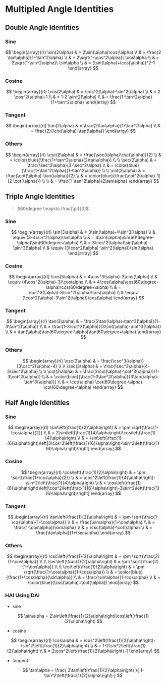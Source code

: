# Multipled Angle Identities

## Double Angle Identities

### Sine

$$
\begin{array}{rl}
\sin(2\alpha) & = 2\sin(\alpha)\cos(\alpha)
\\
& = \frac{2 \tan\alpha}{1+\tan^2\alpha}
\\
& = 2\sqrt{1-\cos^2\alpha}\ \cos\alpha
\\
& = 2\sqrt{1-\sin^2\alpha}\ \sin\alpha
\\
& = (\sin(\alpha)+\cos(\alpha))^2-1
\end{array}
$$

### Cosine

$$
\begin{array}{rl}
\cos(2\alpha) & = \cos^2(\alpha)-\sin^2(\alpha)
\\
& = 2 \cos^2(\alpha)-1
\\
& = 1-2 \sin^2(\alpha)
\\
& = \frac{1-\tan^2\alpha}{1+\tan^2\alpha}
\end{array}
$$

### Tangent

$$
\begin{array}{rl}
\tan(2\alpha) & = \frac{2\tan\alpha}{1-\tan^2\alpha}
\\
& = \frac{2}{\cot(\alpha)-\tan(\alpha)}
\end{array}
$$

### Others

$$
\begin{array}{rl}
\csc(2\alpha) & = \frac{\sec(\alpha)\csc(\alpha)}{2}
\\
& = \color{blue}{\frac{1+\tan^2\alpha}{2\tan\alpha}}
\\
\\
\sec(2\alpha) & =
\frac{\sec^2\alpha}{2-\sec^2\alpha}
\\
& = \color{blue}{\frac{1+\tan^2\alpha}{1-\tan^2\alpha}}
\\
\\
\cot(2\alpha) & =
\frac{\cot(\alpha)-\tan(\alpha)}{2}
\\
& = \color{blue}{\frac{\cot^2(\alpha)-1}{2 \cot(\alpha)}}
\\
\\
& = \frac{1-\tan^2\alpha}{2\tan\alpha}
\end{array}
$$

## Triple Angle Identities

> $60\degree \mapsto \frac{\pi}{3}$

### Sine

$$
\begin{array}{rl}
\sin(3\alpha) & =
3\sin(\alpha)-4\sin^3(\alpha)
\\
& \equiv
(3-4\sin^2\alpha)\sin\alpha
\\
& = 4\sin(\alpha)\sin(60\degree-\alpha)\sin(60\degree+\alpha)
\\
& = 3\cos^2(\alpha)\sin(\alpha)-\sin^3(\alpha)
\\
& \equiv
(3\cos^2(\alpha)-\sin^2(\alpha))\sin(\alpha)
\end{array}
$$

### Cosine

$$
\begin{array}{rl}
\cos(3\alpha) & =
4\cos^3(\alpha)-3\cos(\alpha)
\\
& \equiv
(4\cos^2(\alpha)-3)\cos\alpha
\\
& = 4\cos(\alpha)\cos(60\degree-\alpha)\cos(60\degree+\alpha)
\\
& = \cos^3(\alpha)-3\sin^2(\alpha)\cos(\alpha)
\\
& \equiv
(\cos^2(\alpha)-3\sin^2(\alpha))\cos(\alpha)
\end{array}
$$

### Tangent

$$
\begin{array}{rl}
\tan(3\alpha) & =
\frac{3\tan(\alpha)-\tan^3(\alpha)}{1-3\tan^2(\alpha)}
\\
& =
\frac{1-3\cot^2(\alpha)}{3\cot(\alpha)-\cot^3(\alpha)}
\\
& =
\tan(\alpha)\tan(60\degree-\alpha)\tan(60\degree+\alpha)
\end{array}
$$

### Others

$$
\begin{array}{rl}
\csc(3\alpha) & =
\frac{\csc^3(\alpha)}{3\csc^2(\alpha)-4}
\\
\\
\sec(3\alpha) & =
\frac{\sec^3\alpha}{4-3\sec^2\alpha}
\\
\\
\cot(3\alpha) & =
\frac{3\cot(\alpha)-\cot^3(\alpha)}{1-3\cot^2(\alpha)}
\\
& =
\color{blue}{\frac{1-3\tan^2(\alpha)}{3\tan(\alpha)-\tan^3(\alpha)}}
\\
& =
\cot(\alpha) \cot(60\degree-\alpha) \cot(60\degree+\alpha)
\end{array}
$$

## Half Angle Identities

### Sine

$$
\begin{array}{rl}
\sin\left(\frac{1}{2}\alpha\right)
& =
\pm \sqrt{\frac{1-\cos\alpha}{2}}
\\
& =
2\sin\left(\frac{1}{4}\alpha\right)\cos\left(\frac{1}{4}\alpha\right)
\\
& =
\sin\left(\frac{1}{6}\alpha\right)\left[3\cos^2\left(\frac{1}{6}\alpha\right)-\sin^2\left(\frac{1}{6}\alpha\right)\right]
\end{array}
$$

### Cosine

$$
\begin{array}{rl}
\cos\left(\frac{1}{2}\alpha\right)
& =
\pm \sqrt{\frac{1+\cos\alpha}{2}}
\\
& =
\cos^2\left(\frac{1}{4}\alpha\right)-\sin^2\left(\frac{1}{4}\alpha\right)
\\
& =
\cos\left(\frac{1}{6}\alpha\right)\left[\cos^2\left(\frac{1}{6}\alpha\right)-3\sin^2\left(\frac{1}{6}\alpha\right)\right]
\end{array}
$$

### Tangent

$$
\begin{array}{rl}
\tan\left(\frac{1}{2}\alpha\right)
& =
\pm \sqrt{\frac{1-\cos\alpha}{1+\cos\alpha}}
\\
& =
\frac{\sin\alpha}{1+\cos\alpha}
\\
& =
\frac{1-\cos\alpha}{\sin\alpha}
\\
& =
\csc(\alpha)-\cot(\alpha)
\\
& =
\frac{\tan\alpha}{1+\sec\alpha}
\end{array}
$$

### Others

$$
\begin{array}{rl}
\csc\left(\frac{1}{2}\alpha\right)
& =
\pm \sqrt{\frac{2}{1-\cos\alpha}}
\\
\\
\sec\left(\frac{1}{2}\alpha\right)
& =
\pm \sqrt{\frac{2}{1+\cos\alpha}}
\\
\\
\cot\left(\frac{1}{2}\alpha\right)
& =
\pm \sqrt{\frac{1+\cos\alpha}{1-\cos\alpha}}
\\
& =
\color{blue}{\frac{1+\cos\alpha}{\sin\alpha}}
\\
& =
\frac{\sin\alpha}{1-\cos\alpha}
\\
& =
\color{blue}{\csc(\alpha)+\cot(\alpha)}
\end{array}
$$

### HAI Using DAI

- sine

$$
\sin\alpha = 2\sin\left(\frac{1}{2}\alpha\right)\cos\left(\frac{1}{2}\alpha\right)
$$

- cosine

$$
\begin{array}{rl}
\cos\alpha
& =
\cos^2\left(\frac{1}{2}\alpha\right)-\sin^2\left(\frac{1}{2}\alpha\right)
\\
& =
1-2\sin^2\left(\frac{1}{2}\alpha\right)
\\
& =
2\cos^2\left(\frac{1}{2}\alpha\right)-1
\end{array}
$$

- tangent

$$
\tan\alpha =
\frac{
2\tan\left(\frac{1}{2}\alpha\right)
}{
1-\tan^2\left(\frac{1}{2}\alpha\right)
}
$$



